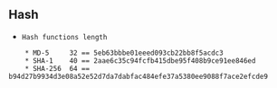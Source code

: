 Hash
-----------------------

* `Hash functions length`

```
	* MD-5     32 == 5eb63bbbe01eeed093cb22bb8f5acdc3
	* SHA-1    40 == 2aae6c35c94fcfb415dbe95f408b9ce91ee846ed
	* SHA-256  64 == b94d27b9934d3e08a52e52d7da7dabfac484efe37a5380ee9088f7ace2efcde9
```
